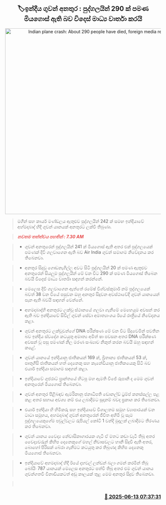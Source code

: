 <p align='center'><b><h2 align='center' title='Indian plane crash: About 290 people have died, foreign media reports'>🏷ඉන්දීය ගුවන් අනතුර : පුද්ගලයින් 290 ක් පමණ මියගොස් ඇති බව විදෙස් මාධ්‍ය වාර්තා කරයි</h2></b></p>
<p align='center'><img src='https://helakuru.sgp1.cdn.digitaloceanspaces.com/esana/images/lib/india-plane-crach-uio.jpg' width='600' alt='Indian plane crash: About 290 people have died, foreign media reports'></p>

> මගීන් සහ කාර්ය මණ්ඩලය ඇතුළුව පුද්ගලයින් 242 ක් සමඟ ඉන්දියාවේ අහ්මදාබාද් හිදී ගුවන් යානයක් අනතුරට ලක්වී තිබුණා.

> <span style='color:#e64c4c'><em><strong>නවතම තත්ත්වය පහතින් : 7.30 AM</strong></em></span>

> * ගුවන් අනතුරෙන් පුද්ගලයින් 241 ක් මියගොස් ඇති අතර එක් පුද්ගලයෙක් පමණක් දිවි ගලවාගෙන ඇති බව Air India ගුවන් සමාගම නිවේදනය කර තිබෙනවා.

> * අනතුර සිදුවූ ගොඩනැගිල්ල අවට සිටි පුද්ගලයින් 20 ක් පමණ ඇතුළුව අනතුරෙන් සියලුම පුද්ගලයින් මේ වන විට 290 ක් පමණ මියගොස් තිබෙන බවයි විදෙස් මාධ්‍ය වාර්තා සඳහන් කරන්නේ.

> * මෙලෙස දිවි ගලවාගෙන ඇත්තේ රමේෂ් විශ්වස්කුමාර් නම් පුද්ගලයෙක් බවත් 38 වන වියේ පසුවන ඔහු අනතුර සිදුවන අවස්ථාවේදී ගුවන් යානයෙන් පැන ඇති බවයි සඳහන් වෙන්නේ.

> * අහමදාබාද්හි අනතුරට ලක්වූ ස්ථානයේ ගලවා ගැනීමේ මෙහෙයුම අවසන් කර ඇති බව ඉන්දියාවේ සිවිල් ගුවන් සේවා අමාත්‍යාංශය ඊයේ රාත්‍රීයේ නිවේදනය කළා.

> * ගුවන් අනතුරට ලක්වූවන්ගේ DNA පරීක්ෂණ මේ වන විට සිදුවෙමින් පවතින බව ඉන්දීය ස්වදේශ කටයුතු අමාත්‍ය අමිත් ෂා පවසන අතර DNA පරීක්ෂණ අවසන් වූ පසු පමණක් නිල මරණ සංඛ්‍යාව නිකුත් කරන බවයි ඔහු සඳහන් කළේ.

> * ගුවන් යානයේ ඉන්දියානු ජාතිකයන් 169 ක්, බ්‍රිතාන්‍ය ජාතිකයන් 53 ක්, පෘතුගීසි ජාතිකයන් හත් දෙනෙකු සහ කැනේඩියානු ජාතිකයෙකු සිටි බව එයාර් ඉන්දියා සමාගම සඳහන් කළා.

> * ඉන්දියාවේ ගුජරාට් ප්‍රාන්තයේ හිටපු මහ ඇමති විජේ රූපානි ද මෙම ගුවන් අනතුරෙන් මියගොස් තිබෙනවා.

> * ගුවන් අනතුර පිළිබඳව ඇමරිකානු ජනාධිපති ඩොනල්ඩ් ට්‍රම්ප් කනස්සල්ල පළ කළ අතර සහාය අවශ්‍ය නම් එය ලබාදීමට සූදානම් බවද ප්‍රකාශ කර තිබෙනවා.

> * එයාර් ඉන්දියා හි හිමිකරු සහ ඉන්දියාවේ විශාලතම සමූහ ව්‍යාපාරයක් වන ටාටා සමූහය, අහමදාබාද් ගුවන් අනතුරෙන් ජීවිත අහිමි වූ සෑම පුද්ගලයෙකුගේම පවුල්වලට රුපියල් කෝටි 1 වන්දි මුදලක් ලබාදීමට තීරණය කර තිබෙනවා.

> * ගුවන් යානය වෛද්‍ය නේවාසිකාගාරයක ගැටී ඒ මතට කඩා වැටී තිබූ අතර වෛද්‍යවරුන් කිහිප දෙනෙකුගේ මහල් නිවාසවලට හානි සිදුවී ඇති අතර, බොහෝ පිරිසක් බේරා ගැනීමට කටයුතු කර තිබුණද කිහිප දෙනෙකු මිය‍ගොස් තිබෙනවා.

> * ඉන්දියාවේ අහමදාබාද් හිදී ඊයේ දහවල් ලන්ඩන් බලා ගමන් කරමින් තිබූ බෝයිං 787 යානයක් මෙලෙස අනතුරට පත්වී තිබූ අතර එම ගුවන් යානය ගුවන්ගතවී විනාඩියකටත් අඩු කාලයක් තුළ මෙම අනතුර සිදුව තිබෙනවා.

>  



<h3 align='right'><a href='https://www.helakuru.lk/esana/p/110957/'>📅 2025-06-13 07:37:31</a></h3>
